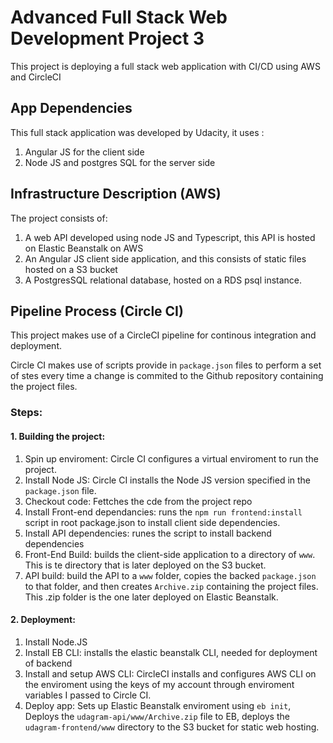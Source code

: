 # Advanced Full Stack Web Development Project 3

This project is deploying a full stack web application with CI/CD using AWS and CircleCI

## App Dependencies

This full stack application was developed by Udacity, it uses :

1. Angular JS for the client side
2. Node JS and postgres SQL for the server side

## Infrastructure Description (AWS)

The project consists of:

1. A web API developed using node JS and Typescript, this API is hosted on Elastic Beanstalk on AWS
2. An Angular JS client side application, and this consists of static files hosted on a S3 bucket
3. A PostgresSQL relational database, hosted on a RDS psql instance.

## Pipeline Process (Circle CI)

This project makes use of a CircleCI pipeline for continous integration and deployment. 

Circle CI makes use of scripts provide in `package.json` files to perform a set of stes every time a change is commited to the Github repository containing the project files.

### Steps:

#### 1. Building the project:
   
   1.  Spin up enviroment: Circle CI configures a virtual enviroment to run the project.
   2.  Install Node JS: Circle CI installs the Node JS version specified in the `package.json` file.
   3.  Checkout code: Fettches the cde from the project repo
   4.  Install Front-end dependancies: runs the ```npm run frontend:install``` script in root package.json to install client side dependencies.
   5.  Install API dependencies: runes the script to install backend dependencies
   6.  Front-End Build: builds the client-side application to a directory of `www`. This is te directory that is later deployed on the S3 bucket.
   7.  API build: build the API to a `www` folder, copies the backed `package.json` to that folder, and then creates `Archive.zip` containing the project files. This .zip folder is the one later deployed on Elastic Beanstalk.

#### 2. Deployment:
   
   1. Install Node.JS
   2. Install EB CLI: installs the elastic beanstalk CLI, needed for deployment of backend
   3. Install and setup AWS CLI: CircleCI installs and configures AWS CLI on the enviroment using the keys of my account through enviroment variables I passed to Circle CI.
   4. Deploy app: Sets up Elastic Beanstalk enviroment using `eb init`, Deploys the `udagram-api/www/Archive.zip` file to EB, deploys the `udagram-frontend/www` directory to the S3 bucket for static web hosting.
   